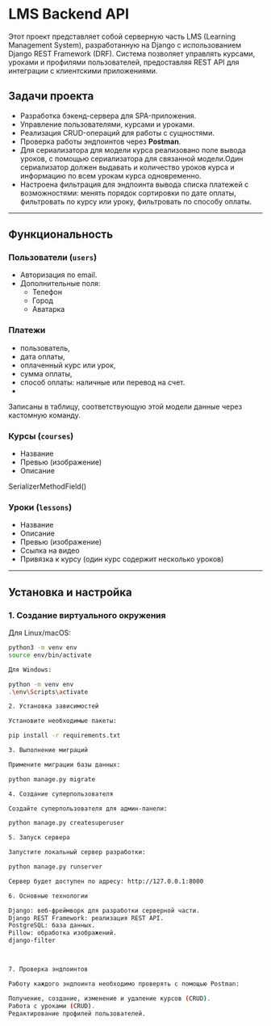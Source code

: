 # LMS Backend API

Этот проект представляет собой серверную часть LMS (Learning Management System), разработанную на Django с использованием Django REST Framework (DRF). Система позволяет управлять курсами, уроками и профилями пользователей, предоставляя REST API для интеграции с клиентскими приложениями.

##  Задачи проекта

- Разработка бэкенд-сервера для SPA-приложения.
- Управление пользователями, курсами и уроками.
- Реализация CRUD-операций для работы с сущностями.
- Проверка работы эндпоинтов через **Postman**.
- Для сериализатора для модели курса реализовано поле вывода уроков, с помощью сериализатора для связанной модели.Один сериализатор должен выдавать и количество уроков курса и информацию по всем урокам курса одновременно.
- Настроена фильтрация для эндпоинта вывода списка платежей с возможностями:
    менять порядок сортировки по дате оплаты,
    фильтровать по курсу или уроку,
    фильтровать по способу оплаты.

---

##  Функциональность

### Пользователи (`users`)
- Авторизация по email.
- Дополнительные поля:
  - Телефон
  - Город
  - Аватарка

### Платежи
- пользователь,
-  дата оплаты,
-  оплаченный курс или урок,
-  сумма оплаты,
-  способ оплаты: наличные или перевод на счет.
-  
Записаны в таблицу, соответствующую этой модели данные через кастомную команду.


### Курсы (`courses`)
- Название
- Превью (изображение)
- Описание


SerializerMethodField()

### Уроки (`lessons`)
- Название
- Описание
- Превью (изображение)
- Ссылка на видео
- Привязка к курсу (один курс содержит несколько уроков)

---

##  Установка и настройка

### 1. Создание виртуального окружения
Для Linux/macOS:
```bash
python3 -m venv env
source env/bin/activate

Для Windows:

python -m venv env  
.\env\Scripts\activate  

2. Установка зависимостей

Установите необходимые пакеты:

pip install -r requirements.txt  

3. Выполнение миграций

Примените миграции базы данных:

python manage.py migrate  

4. Создание суперпользователя

Создайте суперпользователя для админ-панели:

python manage.py createsuperuser  

5. Запуск сервера

Запустите локальный сервер разработки:

python manage.py runserver  

Сервер будет доступен по адресу: http://127.0.0.1:8000

6. Основные технологии

Django: веб-фреймворк для разработки серверной части.
Django REST Framework: реализация REST API.
PostgreSQL: база данных.
Pillow: обработка изображений.
django-filter



7. Проверка эндпоинтов

Работу каждого эндпоинта необходимо проверять с помощью Postman:

Получение, создание, изменение и удаление курсов (CRUD).
Работа с уроками (CRUD).
Редактирование профилей пользователей.

